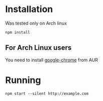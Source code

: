 # Installation

Was tested only on Arch linux

```
npm install
```

## For Arch Linux users

You need to install [google-chrome](https://aur.archlinux.org/packages/google-chrome/) from AUR

# Running

```
npm start --silent http://example.com
```